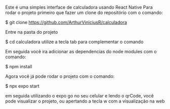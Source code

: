 Este é uma simples interface de calculadora usando React Native
Para rodar o projeto primeiro que fazer um clone do repositório com o comando:

$ git clone https://github.com/ArthurViniciusR/calculadora

Entre na pasta do projeto

$ cd calculadora
utilize a tecla tab para complementar o comando

Em seguida você ira adicionar as dependencias do node modules com o comando:

$ npm install

Agora você já pode rodar o projeto com o comando:

$ npx expo start

em seguida utilizando o expo go no seu celular e lendo o qrCode, você pode visualizar o projeto, ou apertando a tecla w com a visualização na web
